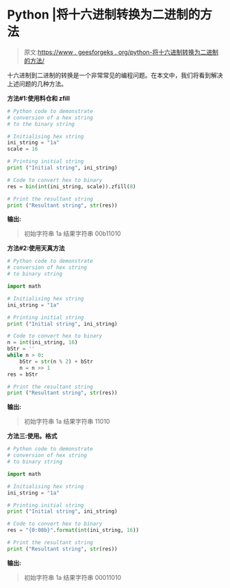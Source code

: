 # Python |将十六进制转换为二进制的方法

> 原文:[https://www . geesforgeks . org/python-将十六进制转换为二进制的方法/](https://www.geeksforgeeks.org/python-ways-to-convert-hex-into-binary/)

十六进制到二进制的转换是一个非常常见的编程问题。在本文中，我们将看到解决上述问题的几种方法。

**方法#1:使用料仓和 zfill**

```py
# Python code to demonstrate 
# conversion of a hex string
# to the binary string

# Initialising hex string
ini_string = "1a"
scale = 16

# Printing initial string
print ("Initial string", ini_string)

# Code to convert hex to binary
res = bin(int(ini_string, scale)).zfill(8)

# Print the resultant string
print ("Resultant string", str(res))
```

**输出:**

> 初始字符串 1a
> 结果字符串 00b11010

**方法#2:使用天真方法**

```py
# Python code to demonstrate 
# conversion of hex string
# to binary string

import math

# Initialising hex string
ini_string = "1a"

# Printing initial string
print ("Initial string", ini_string)

# Code to convert hex to binary
n = int(ini_string, 16) 
bStr = ''
while n > 0:
    bStr = str(n % 2) + bStr
    n = n >> 1    
res = bStr

# Print the resultant string
print ("Resultant string", str(res))
```

**输出:**

> 初始字符串 1a
> 结果字符串 11010

**方法三:使用。格式**

```py
# Python code to demonstrate 
# conversion of hex string
# to binary string

import math

# Initialising hex string
ini_string = "1a"

# Printing initial string
print ("Initial string", ini_string)

# Code to convert hex to binary
res = "{0:08b}".format(int(ini_string, 16))

# Print the resultant string
print ("Resultant string", str(res))
```

**输出:**

> 初始字符串 1a
> 结果字符串 00011010